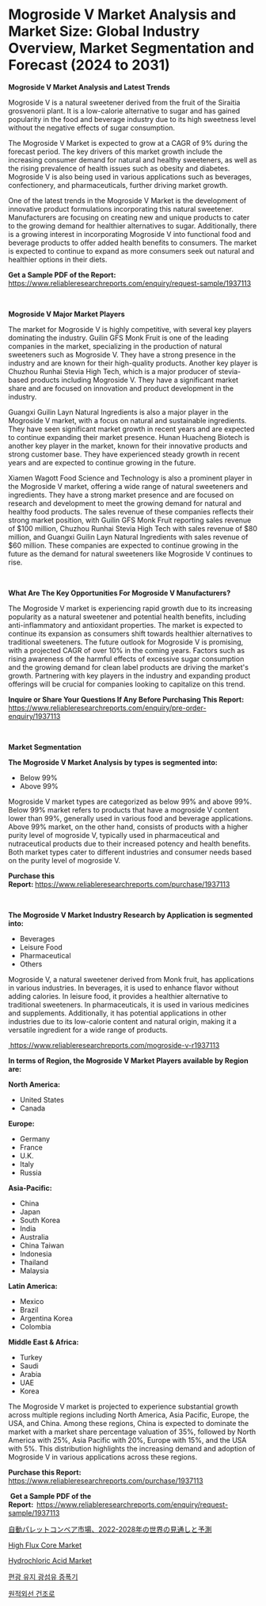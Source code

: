 <p><h1>Mogroside V Market Analysis and Market Size: Global Industry Overview, Market Segmentation and Forecast (2024 to 2031)</h1></p><p><strong>Mogroside V Market Analysis and Latest Trends</strong></p>
<p><p>Mogroside V is a natural sweetener derived from the fruit of the Siraitia grosvenorii plant. It is a low-calorie alternative to sugar and has gained popularity in the food and beverage industry due to its high sweetness level without the negative effects of sugar consumption.</p><p>The Mogroside V Market is expected to grow at a CAGR of 9% during the forecast period. The key drivers of this market growth include the increasing consumer demand for natural and healthy sweeteners, as well as the rising prevalence of health issues such as obesity and diabetes. Mogroside V is also being used in various applications such as beverages, confectionery, and pharmaceuticals, further driving market growth.</p><p>One of the latest trends in the Mogroside V Market is the development of innovative product formulations incorporating this natural sweetener. Manufacturers are focusing on creating new and unique products to cater to the growing demand for healthier alternatives to sugar. Additionally, there is a growing interest in incorporating Mogroside V into functional food and beverage products to offer added health benefits to consumers. The market is expected to continue to expand as more consumers seek out natural and healthier options in their diets.</p></p>
<p><strong>Get a Sample PDF of the Report:&nbsp;</strong> <a href="https://www.reliableresearchreports.com/enquiry/request-sample/1937113">https://www.reliableresearchreports.com/enquiry/request-sample/1937113</a></p>
<p>&nbsp;</p>
<p><strong>Mogroside V Major Market Players</strong></p>
<p><p>The market for Mogroside V is highly competitive, with several key players dominating the industry. Guilin GFS Monk Fruit is one of the leading companies in the market, specializing in the production of natural sweeteners such as Mogroside V. They have a strong presence in the industry and are known for their high-quality products. Another key player is Chuzhou Runhai Stevia High Tech, which is a major producer of stevia-based products including Mogroside V. They have a significant market share and are focused on innovation and product development in the industry.</p><p>Guangxi Guilin Layn Natural Ingredients is also a major player in the Mogroside V market, with a focus on natural and sustainable ingredients. They have seen significant market growth in recent years and are expected to continue expanding their market presence. Hunan Huacheng Biotech is another key player in the market, known for their innovative products and strong customer base. They have experienced steady growth in recent years and are expected to continue growing in the future.</p><p>Xiamen Wagott Food Science and Technology is also a prominent player in the Mogroside V market, offering a wide range of natural sweeteners and ingredients. They have a strong market presence and are focused on research and development to meet the growing demand for natural and healthy food products. The sales revenue of these companies reflects their strong market position, with Guilin GFS Monk Fruit reporting sales revenue of $100 million, Chuzhou Runhai Stevia High Tech with sales revenue of $80 million, and Guangxi Guilin Layn Natural Ingredients with sales revenue of $60 million. These companies are expected to continue growing in the future as the demand for natural sweeteners like Mogroside V continues to rise.</p></p>
<p>&nbsp;</p>
<p><strong>What Are The Key Opportunities For Mogroside V Manufacturers?</strong></p>
<p><p>The Mogroside V market is experiencing rapid growth due to its increasing popularity as a natural sweetener and potential health benefits, including anti-inflammatory and antioxidant properties. The market is expected to continue its expansion as consumers shift towards healthier alternatives to traditional sweeteners. The future outlook for Mogroside V is promising, with a projected CAGR of over 10% in the coming years. Factors such as rising awareness of the harmful effects of excessive sugar consumption and the growing demand for clean label products are driving the market's growth. Partnering with key players in the industry and expanding product offerings will be crucial for companies looking to capitalize on this trend.</p></p>
<p><strong>Inquire or Share Your Questions If Any Before Purchasing This Report:</strong> <a href="https://www.reliableresearchreports.com/enquiry/pre-order-enquiry/1937113">https://www.reliableresearchreports.com/enquiry/pre-order-enquiry/1937113</a></p>
<p>&nbsp;</p>
<p><strong>Market Segmentation</strong></p>
<p><strong>The Mogroside V Market Analysis by types is segmented into:</strong></p>
<p><ul><li>Below 99%</li><li>Above 99%</li></ul></p>
<p><p>Mogroside V market types are categorized as below 99% and above 99%. Below 99% market refers to products that have a mogroside V content lower than 99%, generally used in various food and beverage applications. Above 99% market, on the other hand, consists of products with a higher purity level of mogroside V, typically used in pharmaceutical and nutraceutical products due to their increased potency and health benefits. Both market types cater to different industries and consumer needs based on the purity level of mogroside V.</p></p>
<p><strong>Purchase this Report:&nbsp;</strong><a href="https://www.reliableresearchreports.com/purchase/1937113">https://www.reliableresearchreports.com/purchase/1937113</a></p>
<p>&nbsp;</p>
<p><strong>The Mogroside V Market Industry Research by Application is segmented into:</strong></p>
<p><ul><li>Beverages</li><li>Leisure Food</li><li>Pharmaceutical</li><li>Others</li></ul></p>
<p><p>Mogroside V, a natural sweetener derived from Monk fruit, has applications in various industries. In beverages, it is used to enhance flavor without adding calories. In leisure food, it provides a healthier alternative to traditional sweeteners. In pharmaceuticals, it is used in various medicines and supplements. Additionally, it has potential applications in other industries due to its low-calorie content and natural origin, making it a versatile ingredient for a wide range of products.</p></p>
<p><a href="https://www.reliableresearchreports.com/mogroside-v-r1937113">&nbsp;https://www.reliableresearchreports.com/mogroside-v-r1937113</a></p>
<p><strong>In terms of Region, the Mogroside V Market Players available by Region are:</strong></p>
<p>
    <p> <strong> North America: </strong>
        <ul>
            <li>United States</li>
            <li>Canada</li>
        </ul>
        </p> 
    <p> <strong> Europe: </strong>
        <ul>
            <li>Germany</li>
            <li>France</li>
            <li>U.K.</li>
            <li>Italy</li>
            <li>Russia</li>
        </ul>
        </p> 
    <p> <strong> Asia-Pacific: </strong>
        <ul>
            <li>China</li>
            <li>Japan</li>
            <li>South Korea</li>
            <li>India</li>
            <li>Australia</li>
            <li>China Taiwan</li>
            <li>Indonesia</li>
            <li>Thailand</li>
            <li>Malaysia</li>
        </ul>
        </p> 
    <p> <strong> Latin America: </strong>
        <ul>
            <li>Mexico</li>
            <li>Brazil</li>
            <li>Argentina Korea</li>
            <li>Colombia</li>
        </ul>
        </p> 
    <p> <strong> Middle East & Africa: </strong>
        <ul>
            <li>Turkey</li>
            <li>Saudi</li>
            <li>Arabia</li>
            <li>UAE</li>
            <li>Korea</li>
        </ul>
    </p>
    </p>
<p><p>The Mogroside V market is projected to experience substantial growth across multiple regions including North America, Asia Pacific, Europe, the USA, and China. Among these regions, China is expected to dominate the market with a market share percentage valuation of 35%, followed by North America with 25%, Asia Pacific with 20%, Europe with 15%, and the USA with 5%. This distribution highlights the increasing demand and adoption of Mogroside V in various applications across these regions.</p></p>
<p><strong>Purchase this Report: </strong><a href="https://www.reliableresearchreports.com/purchase/1937113">https://www.reliableresearchreports.com/purchase/1937113</a></p>
<p>&nbsp;<strong>Get a Sample PDF of the Report:&nbsp;&nbsp;</strong><a href="https://www.reliableresearchreports.com/enquiry/request-sample/1937113">https://www.reliableresearchreports.com/enquiry/request-sample/1937113</a></p>
<p><strong></strong></p>
<p><p><a href="https://github.com/BrionnaBoyle/Market-Research-Report-List-1/blob/main/3637632131041.md">自動パレットコンベア市場、2022-2028年の世界の見通しと予測</a></p><p><a href="https://github.com/jahid123ahm/Market-Research-Report-List-1/blob/main/high-flux-core-market.md">High Flux Core Market</a></p><p><a href="https://github.com/ajohirul8010/Market-Research-Report-List-1/blob/main/hydrochloric-acid-market.md">Hydrochloric Acid Market</a></p><p><a href="https://github.com/shade463/Market-Research-Report-List-1/blob/main/4171063119473.md">편광 유지 광섬유 증폭기</a></p><p><a href="https://github.com/DavidRobb19/Market-Research-Report-List-1/blob/main/3379812119474.md">원적외선 건조로</a></p></p>